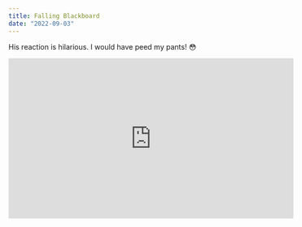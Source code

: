 ```yaml
---
title: Falling Blackboard
date: "2022-09-03"
---
```


His reaction is hilarious. I would have peed my pants! 😳

<iframe width="560" height="315" src="https://www.youtube.com/embed/NOtLb34Osl0" title="YouTube video player" frameborder="0" allow="accelerometer; autoplay; clipboard-write; encrypted-media; gyroscope; picture-in-picture" allowfullscreen></iframe>

